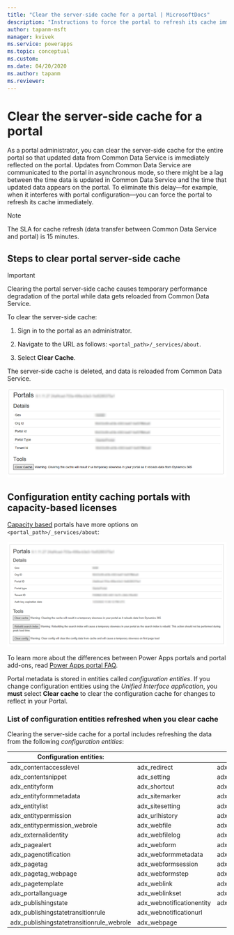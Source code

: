 ```yaml
---
title: "Clear the server-side cache for a portal | MicrosoftDocs"
description: "Instructions to force the portal to refresh its cache immediately."
author: tapanm-msft
manager: kvivek
ms.service: powerapps
ms.topic: conceptual
ms.custom: 
ms.date: 04/20/2020
ms.author: tapanm
ms.reviewer:
---
```


# Clear the server-side cache for a portal

As a portal administrator, you can clear the server-side cache for the entire portal so that updated data from Common Data Service is immediately reflected on the portal. Updates from Common Data Service  are communicated to the portal in asynchronous mode, so there might be a lag between the time data is updated in Common Data Service and the time that updated data appears on the portal. To eliminate this delay&mdash;for example, when it interferes with portal configuration&mdash;you can force the portal to refresh its cache immediately.

> [!NOTE]
> The SLA for cache refresh (data transfer between Common Data Service and portal) is 15 minutes.

## Steps to clear portal server-side cache

> [!IMPORTANT]
> Clearing the portal server-side cache causes temporary performance degradation of the portal while data gets reloaded from Common Data Service.

To clear the server-side cache:

1. Sign in to the portal as an administrator.

1. Navigate to the URL as follows: `<portal_path>/_services/about`.

1. Select **Clear Cache**.

The server-side cache is deleted, and data is reloaded from Common Data Service. 

![Clear the portal cache](media\clear-server-side-cache/clear-portal-cache.png)

## Configuration entity caching portals with capacity-based licenses

[Capacity based](https://docs.microsoft.com/power-platform/admin/powerapps-flow-licensing-faq#portals) portals have more options on `<portal_path>/_services/about`:

![Clear portal cache with capacity-based license](media\clear-server-side-cache/clear-config-capacity-license.png)

To learn more about the differences between Power Apps portals and portal add-ons, read [Power Apps portal FAQ](../faq.md#what-is-the-difference-between-power-apps-portals-dynamics-365-portals-and-add-on-portals).

Portal metadata is stored in entities called *configuration entities*. If you change configuration entities using the *Unified Interface application*, you **must** select **Clear cache** to clear the configuration cache for changes to reflect in your Portal.  

### List of configuration entities refreshed when you clear cache

 Clearing the server-side cache for a portal includes refreshing the data from the following *configuration entities*:

| Configuration entities:| | |
|-------------------------------------------|---------------------------|--------------------------------------|
| adx_contentaccesslevel                    | adx_redirect              | adx_webpage_tag                      |
| adx_contentsnippet                        | adx_setting               | adx_webpageaccesscontrolrule         |
| adx_entityform                            | adx_shortcut              | adx_webpageaccesscontrolrule_webrole |
| adx_entityformmetadata                    | adx_sitemarker            | adx_webpagehistory                   |
| adx_entitylist                            | adx_sitesetting           | adx_webpagelog                       |
| adx_entitypermission                      | adx_urlhistory            | adx_webrole                          |
| adx_entitypermission_webrole              | adx_webfile               | adx_webrole_systemuser               |
| adx_externalidentity                      | adx_webfilelog            | adx_website                          |
| adx_pagealert                             | adx_webform               | adx_website_list                     |
| adx_pagenotification                      | adx_webformmetadata       | adx_website_sponsor                  |
| adx_pagetag                               | adx_webformsession        | adx_websiteaccess                    |
| adx_pagetag_webpage                       | adx_webformstep           | adx_websiteaccess_webrole            |
| adx_pagetemplate                          | adx_weblink               | adx_websitebinding                   |
| adx_portallanguage                        | adx_weblinkset            | adx_websitelanguage                  |
| adx_publishingstate                       | adx_webnotificationentity | adx_webtemplate                      |
| adx_publishingstatetransitionrule         | adx_webnotificationurl    |                                      |
| adx_publishingstatetransitionrule_webrole | adx_webpage               |                                      |